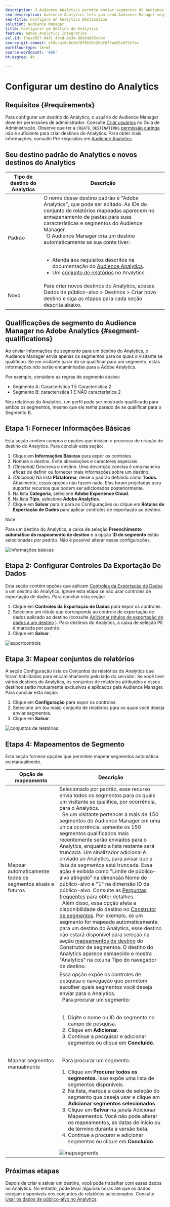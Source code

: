 ```yaml
---
description: O Audience Analytics permite enviar segmentos do Audience Manager para o Analytics. Para usar esse recurso, crie um destino do Analytics e mapeie os segmentos a ele no Audience Manager.
seo-description: Audience Analytics lets you send Audience Manager segments to Analytics. To use this feature, you create an Analytics destination and map segments to it in Audience Manager.
seo-title: Configure an Analytics Destination
solution: Audience Manager
title: Configurar um destino do Analytics
feature: Adobe Analytics Integration
exl-id: f3ead057-04d1-40cd-8e3d-d0934d85cdb4
source-git-commit: ef8cca16c8c9478f8558c26bf6f3ae95cd72e7ac
workflow-type: tm+mt
source-wordcount: '866'
ht-degree: 4%

---
```


# Configurar um destino do Analytics

## Requisitos {#requirements}

Para configurar um destino do Analytics, o usuário do Audience Manager deve ter permissões de administrador. Consulte [Criar usuários](/help/using/features/administration/administration-overview.md#create-users) no Guia de Administração. Observe que ter a `CREATE_DESTINATIONS` [permissão curinga](/help/using/features/administration/administration-overview.md#wild-card-permissions) não é suficiente para criar destinos do Analytics.
Para obter mais informações, consulte Pré-requisitos em [Audience Analytics](https://experienceleague.adobe.com/docs/analytics/integration/audience-analytics/mc-audiences-aam.html).

## Seu destino padrão do Analytics e novos destinos do Analytics

| Tipo de destino do Analytics | Descrição |
|---|---|
| Padrão | O nome desse destino padrão é &quot;Adobe Analytics&quot;, que pode ser editado. As IDs do conjunto de relatórios mapeadas aparecem no armazenamento de pastas para suas características e segmentos do Audience Manager. <br>  O Audience Manager cria um destino automaticamente se sua conta tiver: <br>  <ul><li>Atenda aos requisitos descritos na documentação do [Audience Analytics](https://experienceleague.adobe.com/docs/analytics/integration/audience-analytics/mc-audiences-aam.html).</li><li>Um [conjunto de relatórios](https://experienceleague.adobe.com/docs/analytics/admin/manage-report-suites/report-suites-admin.html) no Analytics.</li></ul> |
| Novo | Para criar novos destinos do Analytics, acesse Dados de público-alvo > Destinos > Criar novo destino e siga as etapas para cada seção descrita abaixo. |

## Qualificações de segmento do Audience Manager no Adobe Analytics {#segment-qualifications}

Ao enviar informações de segmento para um destino do Analytics, o Audience Manager envia apenas os segmentos para os quais o visitante se qualificou. Se um visitante parar de se qualificar para um segmento, estas informações _não_ serão encaminhadas para a Adobe Analytics.

Por exemplo, considere as regras de segmento abaixo:

* Segmento A: Característica 1 E Característica 2
* Segmento B: característica 1 E NÃO característica 2

Nos relatórios do Analytics, um perfil pode ser mostrado qualificado para ambos os segmentos, mesmo que ele tenha parado de se qualificar para o Segmento B.

## Etapa 1: Fornecer Informações Básicas

Esta seção contém campos e opções que iniciam o processo de criação de destino do Analytics. Para concluir esta seção:

1. Clique em **Informações Básicas** para expor os controles.
2. Nomeie o destino. Evite abreviações e caracteres especiais.
3. *(Opcional)* Descreva o destino. Uma descrição concisa é uma maneira eficaz de definir ou fornecer mais informações sobre um destino.
4. *(Opcional)* Na lista **Plataforma**, deixe o padrão definido como **Todos**. Atualmente, essas opções não fazem nada. Elas foram projetadas para suportar recursos que podem ser adicionados posteriormente.
5. Na lista **Categoria**, selecione **Adobe Experience Cloud**.
6. Na lista **Tipo**, selecione **Adobe Analytics**.
7. Clique em **Salvar** para ir para as Configurações ou clique em **Rótulos de Exportação de Dados** para aplicar controles de exportação ao destino.

>[!NOTE]
>
>Para um destino do Analytics, a caixa de seleção **Preenchimento automático do mapeamento de destino** e a opção **ID de segmento** estão selecionadas por padrão. Não é possível alterar essas configurações.

![informações básicas](assets/basicinformation.png)

## Etapa 2: Configurar Controles Da Exportação De Dados

Esta seção contém opções que aplicam [Controles da Exportação de Dados](/help/using/features/data-export-controls.md) a um destino do Analytics. Ignore esta etapa se não usar controles de exportação de dados. Para concluir esta seção:

1. Clique em **Controles da Exportação de Dados** para expor os controles.
1. Selecione um rótulo que corresponda ao controle de exportação de dados aplicado ao destino (consulte [Adicionar rótulos de exportação de dados a um destino](/help/using/features/destinations/add-data-export-labels.md) ). Para destinos do Analytics, a caixa de seleção PII é marcada por padrão.
1. Clique em **Salvar**.

![exportcontrols](assets/exportControls.png)

## Etapa 3: Mapear conjuntos de relatórios

A seção Configuração lista os Conjuntos de relatórios do Analytics que foram habilitados para encaminhamento pelo lado do servidor. Se você tiver vários destinos do Analytics, os conjuntos de relatórios atribuídos a esses destinos serão mutuamente exclusivos e aplicados pela Audience Manager. Para concluir esta seção:

1. Clique em **Configuração** para expor os controles.
1. Selecione um (ou mais) conjunto de relatórios para os quais você deseja enviar segmentos.
1. Clique em **Salvar**.

![conjuntos de relatórios](assets/reportSuites.png)

## Etapa 4: Mapeamentos de Segmento

Esta seção fornece opções que permitem mapear segmentos automática ou manualmente.

| Opção de mapeamento | Descrição |
|---|---|
| Mapear automaticamente todos os segmentos atuais e futuros | Selecionado por padrão, esse recurso envia todos os segmentos para os quais um visitante se qualifica, por ocorrência, para o Analytics. <br>  Se um visitante pertencer a mais de 150 segmentos do Audience Manager em uma única ocorrência, somente os 150 segmentos qualificados mais recentemente serão enviados para o Analytics, enquanto a lista restante será truncada. Um sinalizador adicional é enviado ao Analytics, para avisar que a lista de segmentos está truncada. Essa ação é exibida como &quot;Limite de público-alvo atingido&quot; na dimensão Nome de público-alvo e &quot;1&quot; na dimensão ID de público-alvo. Consulte as [Perguntas frequentes](https://experienceleague.adobe.com/docs/analytics/integration/audience-analytics/audience-analytics-workflow/mc-audiences-faqs.html) para obter detalhes. <br>  Além disso, essa opção afeta a disponibilidade do destino no [Construtor de segmentos](/help/using/features/segments/segment-builder.md). Por exemplo, se um segmento for mapeado automaticamente para um destino do Analytics, esse destino não estará disponível para seleção na seção [mapeamentos de destino](/help/using/features/segments/segment-builder.md#segment-builder-controls-destinations) do Construtor de segmentos. O destino do Analytics aparece esmaecido e mostra &quot;Analytics&quot; na coluna Tipo do navegador de destino. |
| Mapear segmentos manualmente | Essa opção expõe os controles de pesquisa e navegação que permitem escolher quais segmentos você deseja enviar para o Analytics. <br>  Para procurar um segmento: <br>  <ol><li>Digite o nome ou ID do segmento no campo de pesquisa.</li><li>Clique em <b>Adicionar.</b></li><li>Continue a pesquisar e adicionar segmentos ou clique em <b>Concluído</b>.</li></ol><br>  Para procurar um segmento: <ol><li>Clique em <b>Procurar todos os segmentos</b>. Isso expõe uma lista de segmentos disponíveis.</li><li>Na lista, marque a caixa de seleção do segmento que deseja usar e clique em <b>Adicionar segmentos selecionados</b>.</li><li>Clique em <b>Salvar</b> na janela Adicionar Mapeamentos. Você não pode alterar os mapeamentos, as datas de início ou de término durante a versão beta.</li><li>Continue a procurar e adicionar segmentos ou clique em <b>Concluído</b>.</li></ol> ![mapsegments](assets/mapSegments.png) |

## Próximas etapas

Depois de criar e salvar um destino, você pode trabalhar com esses dados no Analytics. No entanto, pode levar algumas horas até que os dados estejam disponíveis nos conjuntos de relatórios selecionados. Consulte [Usar os dados de público-alvo no Analytics](https://experienceleague.adobe.com/docs/analytics/integration/audience-analytics/audience-analytics-workflow/use-audience-data-analytics.html).
